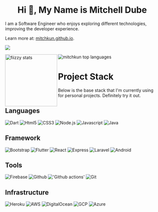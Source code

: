 <h1 align="center">Hi 👋, My Name is Mitchell Dube</h1>

I am a Software Engineer who enjoys exploring different technologies, improving the developer experience.

Learn more at: [mitchkun.github.io](https://mitchkun.github.io).

<p>
  <a href="https://github.com/mitchkun/github-profile-trophy">
    <img src="https://github-profile-trophy.vercel.app/?username=mitchkun&title=Commit,PullRequest,Repositories,Issues,Followers&theme=onedark" />
  </a>
</p>

<div>
  <img height="170" align="left" alt="fiizzy stats" src="https://github-readme-stats.vercel.app/api?username=mitchkun&show_icons=true&theme=onedark" />
  <img alt="mitchkun top languages" src="https://github-readme-stats.vercel.app/api/top-langs/?username=mitchkun&layout=compact&theme=onedark" />
</div>

<!-- ## Resume
[leedavidcs.github.io/leedavidcs](https://leedavidcs.github.io/leedavidcs) -->

# Project Stack
Below is the base stack that I'm currently using for personal projects. Definitely try it out.

## Languages
![Dart](https://img.shields.io/badge/-Dart-black?style=flat-square&logo=dart)
![Html5](https://img.shields.io/badge/-Html5-black?style=flat-square&logo=html5)
![CSS3](https://img.shields.io/badge/-CSS3-black?style=flat-square&logo=css3)
![Node.js](https://img.shields.io/badge/-Node.js-black?style=flat-square&logo=node.js) 
![Javascript](https://img.shields.io/badge/-Javascript-black?style=flat-square&logo=javascript)
![Java](https://img.shields.io/badge/-Java-black?style=flat-square&logo=java)


## Framework
![Bootstrap](https://img.shields.io/badge/-Bootstrap-black?style=flat-square&logo=bootstrap)
![Flutter](https://img.shields.io/badge/-Flutter-black?style=flat-square&logo=flutter)
![React](https://img.shields.io/badge/-React-black?style=flat-square&logo=react)
![Express](https://img.shields.io/badge/-Express-black?style=flat-square&logo=express)
![Laravel](https://img.shields.io/badge/-Laravel-black?style=flat-square&logo=laravel)
![Android](https://img.shields.io/badge/-Android-black?style=flat-square&logo=android)


## Tools
![Firebase](https://img.shields.io/badge/-Firebase-black?style=flat-square&logo=firebase)
![Github](https://img.shields.io/badge/-Github-black?style=flat-square&logo=github)
!['Github actions'](https://img.shields.io/badge/-GithubActions-black?style=flat-square&logo=githubactions)
![Git](https://img.shields.io/badge/-Git-black?style=flat-square&logo=git)



## Infrastructure
![Heroku](https://img.shields.io/badge/-Heroku-black?style=flat-square&logo=heroku)
![AWS](https://img.shields.io/badge/-AWS-black?style=flat-square&logo=aws)
![DigitalOcean](https://img.shields.io/badge/-DigitalOcean-black?style=flat-square&logo=digitalocean)
![GCP](https://img.shields.io/badge/-GCP-black?style=flat-square&logo=google-cloud)
![Azure](https://img.shields.io/badge/-Azure-black?style=flat-square&logo=azure)

